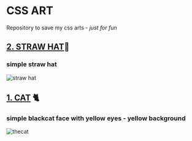 # **CSS ART**
Repository to save my css arts - *just for fun*

## **[2. STRAW HAT](https://github.com/maiamss/cssart/tree/main/css%20pure%20art/hat)👒**
### simple straw hat
![straw hat](https://github.com/maiamss/cssart/assets/130268002/4164c4bd-84ae-4192-8ca7-952cc4c945c0)



## **[1. CAT](https://github.com/maiamss/cssart/tree/main/css%20pure%20art/cat) 🐈**
### simple blackcat face with yellow eyes - yellow background
![thecat](https://github.com/maiamss/maiamss.github.io/assets/130268002/56e9f706-99f2-4e7b-9de2-1dcc25e73219)

